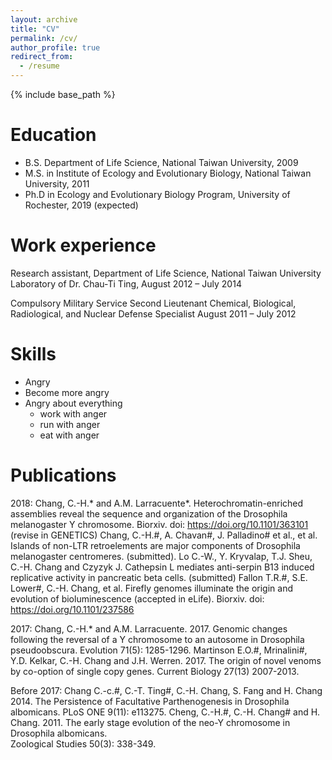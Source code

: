 ```yaml
---
layout: archive
title: "CV"
permalink: /cv/
author_profile: true
redirect_from:
  - /resume
---
```


{% include base_path %}

Education
======
* B.S. Department of Life Science, National Taiwan University, 2009
* M.S. in Institute of Ecology and Evolutionary Biology, National Taiwan University, 2011
* Ph.D in Ecology and Evolutionary Biology Program, University of Rochester, 2019 (expected)

Work experience
======
Research assistant, Department of Life Science, National Taiwan University
Laboratory of Dr. Chau-Ti Ting, 
August 2012 – July 2014

Compulsory Military Service
Second Lieutenant
Chemical, Biological, Radiological, and Nuclear Defense Specialist
August 2011 – July 2012
  
Skills
======
* Angry
* Become more angry
* Angry about everything
  * work with anger
  * run with anger
  * eat with anger

Publications
======
2018:
Chang, C.-H.* and A.M. Larracuente*. Heterochromatin-enriched assemblies reveal the sequence and organization of the Drosophila melanogaster Y chromosome. Biorxiv. doi: https://doi.org/10.1101/363101 (revise in GENETICS)
Chang, C.-H.#, A. Chavan#, J. Palladino# et al., et al. Islands of non-LTR retroelements are major components of Drosophila melanogaster centromeres. (submitted).
Lo C.-W., Y. Kryvalap, T.J. Sheu, C.-H. Chang and Czyzyk J. Cathepsin L mediates anti-serpin B13 induced replicative activity in pancreatic beta cells. (submitted)
Fallon T.R.#, S.E. Lower#, C.-H. Chang, et al. Firefly genomes illuminate the origin and evolution of bioluminescence (accepted in eLife). Biorxiv. doi: https://doi.org/10.1101/237586

2017:
Chang, C.-H.* and A.M. Larracuente. 2017. Genomic changes following the reversal of a Y chromosome to an autosome in Drosophila pseudoobscura. Evolution 71(5): 1285-1296.
Martinson E.O.#, Mrinalini#, Y.D. Kelkar, C.-H. Chang and J.H. Werren. 2017. The origin of novel venoms by co-option of single copy genes. Current Biology 27(13) 2007-2013.

Before 2017:
Chang C.-c.#, C.-T. Ting#, C.-H. Chang, S. Fang and H. Chang 2014. The Persistence of Facultative Parthenogenesis in Drosophila albomicans. PLoS ONE 9(11): e113275. 
Cheng, C.-H.#, C.-H. Chang# and H. Chang. 2011. The early stage evolution of the neo-Y chromosome in Drosophila albomicans.  
Zoological Studies 50(3): 338-349. 

  
